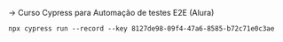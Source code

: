 -> Curso Cypress para Automação de testes E2E (Alura)

```
npx cypress run --record --key 8127de98-09f4-47a6-8585-b72c71e0c3ae
```
